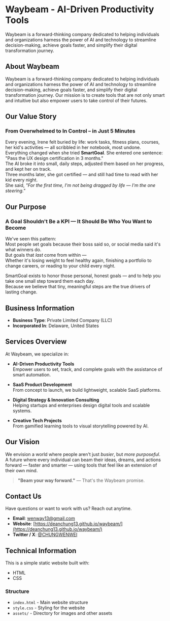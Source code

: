 # Waybeam - AI-Driven Productivity Tools

Waybeam is a forward-thinking company dedicated to helping individuals and organizations harness the power of AI and technology to streamline decision-making, achieve goals faster, and simplify their digital transformation journey.

## About Waybeam

Waybeam is a forward-thinking company dedicated to helping individuals and organizations harness the power of AI and technology to streamline decision-making, achieve goals faster, and simplify their digital transformation journey. Our mission is to create tools that are not only smart and intuitive but also empower users to take control of their futures.

## Our Value Story  
### From Overwhelmed to In Control – in Just 5 Minutes

Every evening, Irene felt buried by life: work tasks, fitness plans, courses, her kid's activities — all scribbled in her notebook, most undone.  
Everything changed when she tried **SmartGoal**. She entered one sentence:  
"Pass the UX design certification in 3 months."  
The AI broke it into small, daily steps, adjusted them based on her progress, and kept her on track.  
Three months later, she got certified — and still had time to read with her kid every night.  
She said, *"For the first time, I'm not being dragged by life — I'm the one steering."*

## Our Purpose  
### A Goal Shouldn't Be a KPI — It Should Be Who You Want to Become

We've seen this pattern:  
Most people set goals because their boss said so, or social media said it's what winners do.  
But goals that *last* come from within —  
Whether it's losing weight to feel healthy again, finishing a portfolio to change careers, or reading to your child every night.  

SmartGoal exists to honor those personal, honest goals — and to help you take one small step toward them each day.  
Because we believe that tiny, meaningful steps are the true drivers of lasting change.

## Business Information

- **Business Type**: Private Limited Company (LLC)
- **Incorporated In**: Delaware, United States

## Services Overview

At Waybeam, we specialize in:

- **AI-Driven Productivity Tools**  
  Empower users to set, track, and complete goals with the assistance of smart automation.

- **SaaS Product Development**  
  From concept to launch, we build lightweight, scalable SaaS platforms.

- **Digital Strategy & Innovation Consulting**  
  Helping startups and enterprises design digital tools and scalable systems.

- **Creative Tech Projects**  
  From gamified learning tools to visual storytelling powered by AI.

## Our Vision

We envision a world where people aren't just *busier*, but *more purposeful*.  
A future where every individual can beam their ideas, dreams, and actions forward — faster and smarter — using tools that feel like an extension of their own mind.

> **"Beam your way forward."** — That's the Waybeam promise.

## Contact Us

Have questions or want to work with us? Reach out anytime.

- **Email**: [wenway13@gmail.com](mailto:wenway13@gmail.com)
- **Website**: [https://deanchung13.github.io/waybeam/](https://deanchung13.github.io/waybeam/)
- **Twitter / X**: [@CHUNGWENWEI](https://x.com/CHUNGWENWEI)

## Technical Information

This is a simple static website built with:
- HTML
- CSS

### Structure
- `index.html` - Main website structure
- `style.css` - Styling for the website
- `assets/` - Directory for images and other assets
